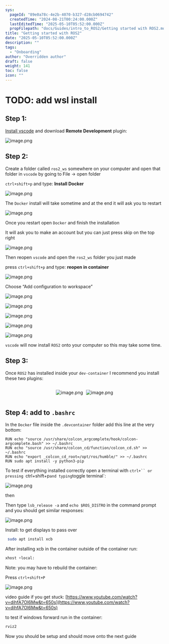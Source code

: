 ```yaml
---
sys:
  pageId: "89e0a78c-4e2b-4070-b327-d28cb0694742"
  createdTime: "2024-08-21T00:24:00.000Z"
  lastEditedTime: "2025-05-10T05:52:00.000Z"
  propFilepath: "docs/Guides/intro_to_ROS2/Getting started with ROS2.md"
title: "Getting started with ROS2"
date: "2025-05-10T05:52:00.000Z"
description: ""
tags:
  - "Onboarding"
author: "Overridden author"
draft: false
weight: 141
toc: false
icon: ""
---
```


# TODO: add wsl install

## Step 1:

[Install vscode](https://code.visualstudio.com/download) and download **Remote Development** plugin:

![image.png](https://prod-files-secure.s3.us-west-2.amazonaws.com/d518164a-d88e-44d1-a4ee-3adb3bd8bce0/efb52993-1881-4a40-b95e-6f020334f022/image.png?X-Amz-Algorithm=AWS4-HMAC-SHA256&X-Amz-Content-Sha256=UNSIGNED-PAYLOAD&X-Amz-Credential=ASIAZI2LB466YEVYKFOS%2F20250710%2Fus-west-2%2Fs3%2Faws4_request&X-Amz-Date=20250710T201017Z&X-Amz-Expires=3600&X-Amz-Security-Token=IQoJb3JpZ2luX2VjELv%2F%2F%2F%2F%2F%2F%2F%2F%2F%2FwEaCXVzLXdlc3QtMiJHMEUCIFzyiga7K6KGOyprqYWVjnpTcbJMC85QhiYTNZCX30NEAiEAt6%2F2AQLbAbwN9ENIX%2BxX0AuODxo3wiOvKQO5rBDAuHcqiAQIxP%2F%2F%2F%2F%2F%2F%2F%2F%2F%2FARAAGgw2Mzc0MjMxODM4MDUiDJ9I6ZhN8%2BqjqERmuircA38zsPMhJfQdCwoi8DBO%2FuuVupgZxjZeGtqY1uPjcJJFUnzeuhAfIfsB7WZRF9OlZDPOHHQI3tO6ghsVwDuywP6Lu4AZxpNaO7qAzxlSeKMLK6DnI%2FPDoh1wLgKXjsI12yrA2d9rvgQkhvNRccJ%2B3Z4qyDJGRIvKkJSB1yFdkRBIMYXgtp8yK5eUzeiL7Kq4JuEEsnVXL6G%2FpvWJcLhwEAd6EjA9S5jZ%2FGdqlK8LyoEZZSTO6gfAlOlILPl%2F7MAkw9u1%2Bj8ydtu6wVaYSOiVP91QIyQxizZki1y6edzxuHe5NVfX2oGaVwpazheE7YbxvRvZHK1V6emVuscJ1l0zNqUOd1G0u21Uxr0LHAkw8P8B87Ii51DRHs598PIzxy2QzqnOJ1kwi9nIWeQ6xX77L7P54ytJTKRyT5%2F9EEslpPrhtU2V5iUNAAME1Ue4i6ic%2BAti%2FfJWSX%2FfpBW8idUfCGoEAcdXCzdIpEjlDb9XMjFwU0%2FI0i19Pj%2BXd957K1j%2BMKoB84NKv%2B9v5kWAV9Tk7efSikgWrrpTqhvZCp3DVr0dkPefL8oqGdHCo5E0Gy5BNr4Bl3LYwjdCAj4JDqoALIk88DLc4KgfR1LWq%2FZZLlY3Le8i4BTfTt7jQGV0MJGjwMMGOqUBwIyyMlfJdzxO7BFl78ZnCckmNJE19prpXdkBoJyimQtnX3nqrFHrHNbiv7APloJiFZB8m9fhRXJMqcbwLT4bFtXwXpW0pBP1FSVz82LYawck6bn1fXAS6QTqsBnHsvN7PHk%2B9Vkby%2FymvhOkPH9OFkM7RDGvONza8Sk9JTpaJSGu9nCh1P%2FSm1Igga4e%2BxJHnRp3abWXMrwSQJWMCNYOfvqMbT3d&X-Amz-Signature=982a3011fd5cd0aeff069d4b67a84675f1406862bd38c94475cee6f06360e861&X-Amz-SignedHeaders=host&x-amz-checksum-mode=ENABLED&x-id=GetObject)

## Step 2:

Create a folder called `ros2_ws` somewhere on your computer and open that folder in `vscode` by going to File → open folder 

`ctrl+shift+p` and type: **Install Docker**

![image.png](https://prod-files-secure.s3.us-west-2.amazonaws.com/d518164a-d88e-44d1-a4ee-3adb3bd8bce0/2269dc0e-1cd5-47ff-bceb-c04ad9b2eab0/image.png?X-Amz-Algorithm=AWS4-HMAC-SHA256&X-Amz-Content-Sha256=UNSIGNED-PAYLOAD&X-Amz-Credential=ASIAZI2LB466YEVYKFOS%2F20250710%2Fus-west-2%2Fs3%2Faws4_request&X-Amz-Date=20250710T201017Z&X-Amz-Expires=3600&X-Amz-Security-Token=IQoJb3JpZ2luX2VjELv%2F%2F%2F%2F%2F%2F%2F%2F%2F%2FwEaCXVzLXdlc3QtMiJHMEUCIFzyiga7K6KGOyprqYWVjnpTcbJMC85QhiYTNZCX30NEAiEAt6%2F2AQLbAbwN9ENIX%2BxX0AuODxo3wiOvKQO5rBDAuHcqiAQIxP%2F%2F%2F%2F%2F%2F%2F%2F%2F%2FARAAGgw2Mzc0MjMxODM4MDUiDJ9I6ZhN8%2BqjqERmuircA38zsPMhJfQdCwoi8DBO%2FuuVupgZxjZeGtqY1uPjcJJFUnzeuhAfIfsB7WZRF9OlZDPOHHQI3tO6ghsVwDuywP6Lu4AZxpNaO7qAzxlSeKMLK6DnI%2FPDoh1wLgKXjsI12yrA2d9rvgQkhvNRccJ%2B3Z4qyDJGRIvKkJSB1yFdkRBIMYXgtp8yK5eUzeiL7Kq4JuEEsnVXL6G%2FpvWJcLhwEAd6EjA9S5jZ%2FGdqlK8LyoEZZSTO6gfAlOlILPl%2F7MAkw9u1%2Bj8ydtu6wVaYSOiVP91QIyQxizZki1y6edzxuHe5NVfX2oGaVwpazheE7YbxvRvZHK1V6emVuscJ1l0zNqUOd1G0u21Uxr0LHAkw8P8B87Ii51DRHs598PIzxy2QzqnOJ1kwi9nIWeQ6xX77L7P54ytJTKRyT5%2F9EEslpPrhtU2V5iUNAAME1Ue4i6ic%2BAti%2FfJWSX%2FfpBW8idUfCGoEAcdXCzdIpEjlDb9XMjFwU0%2FI0i19Pj%2BXd957K1j%2BMKoB84NKv%2B9v5kWAV9Tk7efSikgWrrpTqhvZCp3DVr0dkPefL8oqGdHCo5E0Gy5BNr4Bl3LYwjdCAj4JDqoALIk88DLc4KgfR1LWq%2FZZLlY3Le8i4BTfTt7jQGV0MJGjwMMGOqUBwIyyMlfJdzxO7BFl78ZnCckmNJE19prpXdkBoJyimQtnX3nqrFHrHNbiv7APloJiFZB8m9fhRXJMqcbwLT4bFtXwXpW0pBP1FSVz82LYawck6bn1fXAS6QTqsBnHsvN7PHk%2B9Vkby%2FymvhOkPH9OFkM7RDGvONza8Sk9JTpaJSGu9nCh1P%2FSm1Igga4e%2BxJHnRp3abWXMrwSQJWMCNYOfvqMbT3d&X-Amz-Signature=61841b8b246eb7fa2d45538690939992fc51cc3bdac1b4cda7ac41f6b067d8cc&X-Amz-SignedHeaders=host&x-amz-checksum-mode=ENABLED&x-id=GetObject)

The `Docker` install will take sometime and at the end it will ask you to restart

![image.png](https://prod-files-secure.s3.us-west-2.amazonaws.com/d518164a-d88e-44d1-a4ee-3adb3bd8bce0/ed233f78-be33-4b1f-b89c-9c346c0e961e/image.png?X-Amz-Algorithm=AWS4-HMAC-SHA256&X-Amz-Content-Sha256=UNSIGNED-PAYLOAD&X-Amz-Credential=ASIAZI2LB466YEVYKFOS%2F20250710%2Fus-west-2%2Fs3%2Faws4_request&X-Amz-Date=20250710T201017Z&X-Amz-Expires=3600&X-Amz-Security-Token=IQoJb3JpZ2luX2VjELv%2F%2F%2F%2F%2F%2F%2F%2F%2F%2FwEaCXVzLXdlc3QtMiJHMEUCIFzyiga7K6KGOyprqYWVjnpTcbJMC85QhiYTNZCX30NEAiEAt6%2F2AQLbAbwN9ENIX%2BxX0AuODxo3wiOvKQO5rBDAuHcqiAQIxP%2F%2F%2F%2F%2F%2F%2F%2F%2F%2FARAAGgw2Mzc0MjMxODM4MDUiDJ9I6ZhN8%2BqjqERmuircA38zsPMhJfQdCwoi8DBO%2FuuVupgZxjZeGtqY1uPjcJJFUnzeuhAfIfsB7WZRF9OlZDPOHHQI3tO6ghsVwDuywP6Lu4AZxpNaO7qAzxlSeKMLK6DnI%2FPDoh1wLgKXjsI12yrA2d9rvgQkhvNRccJ%2B3Z4qyDJGRIvKkJSB1yFdkRBIMYXgtp8yK5eUzeiL7Kq4JuEEsnVXL6G%2FpvWJcLhwEAd6EjA9S5jZ%2FGdqlK8LyoEZZSTO6gfAlOlILPl%2F7MAkw9u1%2Bj8ydtu6wVaYSOiVP91QIyQxizZki1y6edzxuHe5NVfX2oGaVwpazheE7YbxvRvZHK1V6emVuscJ1l0zNqUOd1G0u21Uxr0LHAkw8P8B87Ii51DRHs598PIzxy2QzqnOJ1kwi9nIWeQ6xX77L7P54ytJTKRyT5%2F9EEslpPrhtU2V5iUNAAME1Ue4i6ic%2BAti%2FfJWSX%2FfpBW8idUfCGoEAcdXCzdIpEjlDb9XMjFwU0%2FI0i19Pj%2BXd957K1j%2BMKoB84NKv%2B9v5kWAV9Tk7efSikgWrrpTqhvZCp3DVr0dkPefL8oqGdHCo5E0Gy5BNr4Bl3LYwjdCAj4JDqoALIk88DLc4KgfR1LWq%2FZZLlY3Le8i4BTfTt7jQGV0MJGjwMMGOqUBwIyyMlfJdzxO7BFl78ZnCckmNJE19prpXdkBoJyimQtnX3nqrFHrHNbiv7APloJiFZB8m9fhRXJMqcbwLT4bFtXwXpW0pBP1FSVz82LYawck6bn1fXAS6QTqsBnHsvN7PHk%2B9Vkby%2FymvhOkPH9OFkM7RDGvONza8Sk9JTpaJSGu9nCh1P%2FSm1Igga4e%2BxJHnRp3abWXMrwSQJWMCNYOfvqMbT3d&X-Amz-Signature=386674e3f4ad1bc0081eb2a9309308658d4541454848a65b433488b656afe1ef&X-Amz-SignedHeaders=host&x-amz-checksum-mode=ENABLED&x-id=GetObject)

Once you restart open `Docker` and finish the installation

It will ask you to make an account but you can just press skip on the top right

![image.png](https://prod-files-secure.s3.us-west-2.amazonaws.com/d518164a-d88e-44d1-a4ee-3adb3bd8bce0/21010ad9-1659-4fd9-9f59-9932a09b2a3d/image.png?X-Amz-Algorithm=AWS4-HMAC-SHA256&X-Amz-Content-Sha256=UNSIGNED-PAYLOAD&X-Amz-Credential=ASIAZI2LB466YEVYKFOS%2F20250710%2Fus-west-2%2Fs3%2Faws4_request&X-Amz-Date=20250710T201017Z&X-Amz-Expires=3600&X-Amz-Security-Token=IQoJb3JpZ2luX2VjELv%2F%2F%2F%2F%2F%2F%2F%2F%2F%2FwEaCXVzLXdlc3QtMiJHMEUCIFzyiga7K6KGOyprqYWVjnpTcbJMC85QhiYTNZCX30NEAiEAt6%2F2AQLbAbwN9ENIX%2BxX0AuODxo3wiOvKQO5rBDAuHcqiAQIxP%2F%2F%2F%2F%2F%2F%2F%2F%2F%2FARAAGgw2Mzc0MjMxODM4MDUiDJ9I6ZhN8%2BqjqERmuircA38zsPMhJfQdCwoi8DBO%2FuuVupgZxjZeGtqY1uPjcJJFUnzeuhAfIfsB7WZRF9OlZDPOHHQI3tO6ghsVwDuywP6Lu4AZxpNaO7qAzxlSeKMLK6DnI%2FPDoh1wLgKXjsI12yrA2d9rvgQkhvNRccJ%2B3Z4qyDJGRIvKkJSB1yFdkRBIMYXgtp8yK5eUzeiL7Kq4JuEEsnVXL6G%2FpvWJcLhwEAd6EjA9S5jZ%2FGdqlK8LyoEZZSTO6gfAlOlILPl%2F7MAkw9u1%2Bj8ydtu6wVaYSOiVP91QIyQxizZki1y6edzxuHe5NVfX2oGaVwpazheE7YbxvRvZHK1V6emVuscJ1l0zNqUOd1G0u21Uxr0LHAkw8P8B87Ii51DRHs598PIzxy2QzqnOJ1kwi9nIWeQ6xX77L7P54ytJTKRyT5%2F9EEslpPrhtU2V5iUNAAME1Ue4i6ic%2BAti%2FfJWSX%2FfpBW8idUfCGoEAcdXCzdIpEjlDb9XMjFwU0%2FI0i19Pj%2BXd957K1j%2BMKoB84NKv%2B9v5kWAV9Tk7efSikgWrrpTqhvZCp3DVr0dkPefL8oqGdHCo5E0Gy5BNr4Bl3LYwjdCAj4JDqoALIk88DLc4KgfR1LWq%2FZZLlY3Le8i4BTfTt7jQGV0MJGjwMMGOqUBwIyyMlfJdzxO7BFl78ZnCckmNJE19prpXdkBoJyimQtnX3nqrFHrHNbiv7APloJiFZB8m9fhRXJMqcbwLT4bFtXwXpW0pBP1FSVz82LYawck6bn1fXAS6QTqsBnHsvN7PHk%2B9Vkby%2FymvhOkPH9OFkM7RDGvONza8Sk9JTpaJSGu9nCh1P%2FSm1Igga4e%2BxJHnRp3abWXMrwSQJWMCNYOfvqMbT3d&X-Amz-Signature=1c77eedeb88cd14d04185ce1003aa4b972c65e36e66dd3658a7eef90b7ede6a0&X-Amz-SignedHeaders=host&x-amz-checksum-mode=ENABLED&x-id=GetObject)

Then reopen `vscode` and open the `ros2_ws` folder you just made

press `ctrl+shift+p` and type: **reopen in container**

![image.png](https://prod-files-secure.s3.us-west-2.amazonaws.com/d518164a-d88e-44d1-a4ee-3adb3bd8bce0/4e93b8c2-41ad-488c-8095-c74205196118/image.png?X-Amz-Algorithm=AWS4-HMAC-SHA256&X-Amz-Content-Sha256=UNSIGNED-PAYLOAD&X-Amz-Credential=ASIAZI2LB466YEVYKFOS%2F20250710%2Fus-west-2%2Fs3%2Faws4_request&X-Amz-Date=20250710T201017Z&X-Amz-Expires=3600&X-Amz-Security-Token=IQoJb3JpZ2luX2VjELv%2F%2F%2F%2F%2F%2F%2F%2F%2F%2FwEaCXVzLXdlc3QtMiJHMEUCIFzyiga7K6KGOyprqYWVjnpTcbJMC85QhiYTNZCX30NEAiEAt6%2F2AQLbAbwN9ENIX%2BxX0AuODxo3wiOvKQO5rBDAuHcqiAQIxP%2F%2F%2F%2F%2F%2F%2F%2F%2F%2FARAAGgw2Mzc0MjMxODM4MDUiDJ9I6ZhN8%2BqjqERmuircA38zsPMhJfQdCwoi8DBO%2FuuVupgZxjZeGtqY1uPjcJJFUnzeuhAfIfsB7WZRF9OlZDPOHHQI3tO6ghsVwDuywP6Lu4AZxpNaO7qAzxlSeKMLK6DnI%2FPDoh1wLgKXjsI12yrA2d9rvgQkhvNRccJ%2B3Z4qyDJGRIvKkJSB1yFdkRBIMYXgtp8yK5eUzeiL7Kq4JuEEsnVXL6G%2FpvWJcLhwEAd6EjA9S5jZ%2FGdqlK8LyoEZZSTO6gfAlOlILPl%2F7MAkw9u1%2Bj8ydtu6wVaYSOiVP91QIyQxizZki1y6edzxuHe5NVfX2oGaVwpazheE7YbxvRvZHK1V6emVuscJ1l0zNqUOd1G0u21Uxr0LHAkw8P8B87Ii51DRHs598PIzxy2QzqnOJ1kwi9nIWeQ6xX77L7P54ytJTKRyT5%2F9EEslpPrhtU2V5iUNAAME1Ue4i6ic%2BAti%2FfJWSX%2FfpBW8idUfCGoEAcdXCzdIpEjlDb9XMjFwU0%2FI0i19Pj%2BXd957K1j%2BMKoB84NKv%2B9v5kWAV9Tk7efSikgWrrpTqhvZCp3DVr0dkPefL8oqGdHCo5E0Gy5BNr4Bl3LYwjdCAj4JDqoALIk88DLc4KgfR1LWq%2FZZLlY3Le8i4BTfTt7jQGV0MJGjwMMGOqUBwIyyMlfJdzxO7BFl78ZnCckmNJE19prpXdkBoJyimQtnX3nqrFHrHNbiv7APloJiFZB8m9fhRXJMqcbwLT4bFtXwXpW0pBP1FSVz82LYawck6bn1fXAS6QTqsBnHsvN7PHk%2B9Vkby%2FymvhOkPH9OFkM7RDGvONza8Sk9JTpaJSGu9nCh1P%2FSm1Igga4e%2BxJHnRp3abWXMrwSQJWMCNYOfvqMbT3d&X-Amz-Signature=d1817ba1ff0e076fd78f4030a914e5b83662580fc2de224fc2fb3b48606e2a42&X-Amz-SignedHeaders=host&x-amz-checksum-mode=ENABLED&x-id=GetObject)

Choose “Add configuration to workspace”

![image.png](https://prod-files-secure.s3.us-west-2.amazonaws.com/d518164a-d88e-44d1-a4ee-3adb3bd8bce0/9560b282-5060-4989-ba37-97e7b2c22476/image.png?X-Amz-Algorithm=AWS4-HMAC-SHA256&X-Amz-Content-Sha256=UNSIGNED-PAYLOAD&X-Amz-Credential=ASIAZI2LB466YEVYKFOS%2F20250710%2Fus-west-2%2Fs3%2Faws4_request&X-Amz-Date=20250710T201017Z&X-Amz-Expires=3600&X-Amz-Security-Token=IQoJb3JpZ2luX2VjELv%2F%2F%2F%2F%2F%2F%2F%2F%2F%2FwEaCXVzLXdlc3QtMiJHMEUCIFzyiga7K6KGOyprqYWVjnpTcbJMC85QhiYTNZCX30NEAiEAt6%2F2AQLbAbwN9ENIX%2BxX0AuODxo3wiOvKQO5rBDAuHcqiAQIxP%2F%2F%2F%2F%2F%2F%2F%2F%2F%2FARAAGgw2Mzc0MjMxODM4MDUiDJ9I6ZhN8%2BqjqERmuircA38zsPMhJfQdCwoi8DBO%2FuuVupgZxjZeGtqY1uPjcJJFUnzeuhAfIfsB7WZRF9OlZDPOHHQI3tO6ghsVwDuywP6Lu4AZxpNaO7qAzxlSeKMLK6DnI%2FPDoh1wLgKXjsI12yrA2d9rvgQkhvNRccJ%2B3Z4qyDJGRIvKkJSB1yFdkRBIMYXgtp8yK5eUzeiL7Kq4JuEEsnVXL6G%2FpvWJcLhwEAd6EjA9S5jZ%2FGdqlK8LyoEZZSTO6gfAlOlILPl%2F7MAkw9u1%2Bj8ydtu6wVaYSOiVP91QIyQxizZki1y6edzxuHe5NVfX2oGaVwpazheE7YbxvRvZHK1V6emVuscJ1l0zNqUOd1G0u21Uxr0LHAkw8P8B87Ii51DRHs598PIzxy2QzqnOJ1kwi9nIWeQ6xX77L7P54ytJTKRyT5%2F9EEslpPrhtU2V5iUNAAME1Ue4i6ic%2BAti%2FfJWSX%2FfpBW8idUfCGoEAcdXCzdIpEjlDb9XMjFwU0%2FI0i19Pj%2BXd957K1j%2BMKoB84NKv%2B9v5kWAV9Tk7efSikgWrrpTqhvZCp3DVr0dkPefL8oqGdHCo5E0Gy5BNr4Bl3LYwjdCAj4JDqoALIk88DLc4KgfR1LWq%2FZZLlY3Le8i4BTfTt7jQGV0MJGjwMMGOqUBwIyyMlfJdzxO7BFl78ZnCckmNJE19prpXdkBoJyimQtnX3nqrFHrHNbiv7APloJiFZB8m9fhRXJMqcbwLT4bFtXwXpW0pBP1FSVz82LYawck6bn1fXAS6QTqsBnHsvN7PHk%2B9Vkby%2FymvhOkPH9OFkM7RDGvONza8Sk9JTpaJSGu9nCh1P%2FSm1Igga4e%2BxJHnRp3abWXMrwSQJWMCNYOfvqMbT3d&X-Amz-Signature=bab41eb6a7dd24a489ae33fc48beb1d3782dbb31957d0d03d6546b06ba39197a&X-Amz-SignedHeaders=host&x-amz-checksum-mode=ENABLED&x-id=GetObject)

![image.png](https://prod-files-secure.s3.us-west-2.amazonaws.com/d518164a-d88e-44d1-a4ee-3adb3bd8bce0/2ee63f81-886b-48e8-a553-dc6e5eac99e4/image.png?X-Amz-Algorithm=AWS4-HMAC-SHA256&X-Amz-Content-Sha256=UNSIGNED-PAYLOAD&X-Amz-Credential=ASIAZI2LB466YEVYKFOS%2F20250710%2Fus-west-2%2Fs3%2Faws4_request&X-Amz-Date=20250710T201017Z&X-Amz-Expires=3600&X-Amz-Security-Token=IQoJb3JpZ2luX2VjELv%2F%2F%2F%2F%2F%2F%2F%2F%2F%2FwEaCXVzLXdlc3QtMiJHMEUCIFzyiga7K6KGOyprqYWVjnpTcbJMC85QhiYTNZCX30NEAiEAt6%2F2AQLbAbwN9ENIX%2BxX0AuODxo3wiOvKQO5rBDAuHcqiAQIxP%2F%2F%2F%2F%2F%2F%2F%2F%2F%2FARAAGgw2Mzc0MjMxODM4MDUiDJ9I6ZhN8%2BqjqERmuircA38zsPMhJfQdCwoi8DBO%2FuuVupgZxjZeGtqY1uPjcJJFUnzeuhAfIfsB7WZRF9OlZDPOHHQI3tO6ghsVwDuywP6Lu4AZxpNaO7qAzxlSeKMLK6DnI%2FPDoh1wLgKXjsI12yrA2d9rvgQkhvNRccJ%2B3Z4qyDJGRIvKkJSB1yFdkRBIMYXgtp8yK5eUzeiL7Kq4JuEEsnVXL6G%2FpvWJcLhwEAd6EjA9S5jZ%2FGdqlK8LyoEZZSTO6gfAlOlILPl%2F7MAkw9u1%2Bj8ydtu6wVaYSOiVP91QIyQxizZki1y6edzxuHe5NVfX2oGaVwpazheE7YbxvRvZHK1V6emVuscJ1l0zNqUOd1G0u21Uxr0LHAkw8P8B87Ii51DRHs598PIzxy2QzqnOJ1kwi9nIWeQ6xX77L7P54ytJTKRyT5%2F9EEslpPrhtU2V5iUNAAME1Ue4i6ic%2BAti%2FfJWSX%2FfpBW8idUfCGoEAcdXCzdIpEjlDb9XMjFwU0%2FI0i19Pj%2BXd957K1j%2BMKoB84NKv%2B9v5kWAV9Tk7efSikgWrrpTqhvZCp3DVr0dkPefL8oqGdHCo5E0Gy5BNr4Bl3LYwjdCAj4JDqoALIk88DLc4KgfR1LWq%2FZZLlY3Le8i4BTfTt7jQGV0MJGjwMMGOqUBwIyyMlfJdzxO7BFl78ZnCckmNJE19prpXdkBoJyimQtnX3nqrFHrHNbiv7APloJiFZB8m9fhRXJMqcbwLT4bFtXwXpW0pBP1FSVz82LYawck6bn1fXAS6QTqsBnHsvN7PHk%2B9Vkby%2FymvhOkPH9OFkM7RDGvONza8Sk9JTpaJSGu9nCh1P%2FSm1Igga4e%2BxJHnRp3abWXMrwSQJWMCNYOfvqMbT3d&X-Amz-Signature=932d1c2ca76896e4a815bd63d14931757a1cc77edf04184c10dc1be627498812&X-Amz-SignedHeaders=host&x-amz-checksum-mode=ENABLED&x-id=GetObject)

![image.png](https://prod-files-secure.s3.us-west-2.amazonaws.com/d518164a-d88e-44d1-a4ee-3adb3bd8bce0/ae1580b2-b048-407e-aed9-b584224a7a04/image.png?X-Amz-Algorithm=AWS4-HMAC-SHA256&X-Amz-Content-Sha256=UNSIGNED-PAYLOAD&X-Amz-Credential=ASIAZI2LB466YEVYKFOS%2F20250710%2Fus-west-2%2Fs3%2Faws4_request&X-Amz-Date=20250710T201017Z&X-Amz-Expires=3600&X-Amz-Security-Token=IQoJb3JpZ2luX2VjELv%2F%2F%2F%2F%2F%2F%2F%2F%2F%2FwEaCXVzLXdlc3QtMiJHMEUCIFzyiga7K6KGOyprqYWVjnpTcbJMC85QhiYTNZCX30NEAiEAt6%2F2AQLbAbwN9ENIX%2BxX0AuODxo3wiOvKQO5rBDAuHcqiAQIxP%2F%2F%2F%2F%2F%2F%2F%2F%2F%2FARAAGgw2Mzc0MjMxODM4MDUiDJ9I6ZhN8%2BqjqERmuircA38zsPMhJfQdCwoi8DBO%2FuuVupgZxjZeGtqY1uPjcJJFUnzeuhAfIfsB7WZRF9OlZDPOHHQI3tO6ghsVwDuywP6Lu4AZxpNaO7qAzxlSeKMLK6DnI%2FPDoh1wLgKXjsI12yrA2d9rvgQkhvNRccJ%2B3Z4qyDJGRIvKkJSB1yFdkRBIMYXgtp8yK5eUzeiL7Kq4JuEEsnVXL6G%2FpvWJcLhwEAd6EjA9S5jZ%2FGdqlK8LyoEZZSTO6gfAlOlILPl%2F7MAkw9u1%2Bj8ydtu6wVaYSOiVP91QIyQxizZki1y6edzxuHe5NVfX2oGaVwpazheE7YbxvRvZHK1V6emVuscJ1l0zNqUOd1G0u21Uxr0LHAkw8P8B87Ii51DRHs598PIzxy2QzqnOJ1kwi9nIWeQ6xX77L7P54ytJTKRyT5%2F9EEslpPrhtU2V5iUNAAME1Ue4i6ic%2BAti%2FfJWSX%2FfpBW8idUfCGoEAcdXCzdIpEjlDb9XMjFwU0%2FI0i19Pj%2BXd957K1j%2BMKoB84NKv%2B9v5kWAV9Tk7efSikgWrrpTqhvZCp3DVr0dkPefL8oqGdHCo5E0Gy5BNr4Bl3LYwjdCAj4JDqoALIk88DLc4KgfR1LWq%2FZZLlY3Le8i4BTfTt7jQGV0MJGjwMMGOqUBwIyyMlfJdzxO7BFl78ZnCckmNJE19prpXdkBoJyimQtnX3nqrFHrHNbiv7APloJiFZB8m9fhRXJMqcbwLT4bFtXwXpW0pBP1FSVz82LYawck6bn1fXAS6QTqsBnHsvN7PHk%2B9Vkby%2FymvhOkPH9OFkM7RDGvONza8Sk9JTpaJSGu9nCh1P%2FSm1Igga4e%2BxJHnRp3abWXMrwSQJWMCNYOfvqMbT3d&X-Amz-Signature=c36ac7e11d7a984217b21a5a4e04e9a0c1c5ac08a25f2e8f0b0caefc0b37dc49&X-Amz-SignedHeaders=host&x-amz-checksum-mode=ENABLED&x-id=GetObject)

![image.png](https://prod-files-secure.s3.us-west-2.amazonaws.com/d518164a-d88e-44d1-a4ee-3adb3bd8bce0/53255b28-f75e-430f-b9e3-c0ac8577e42b/image.png?X-Amz-Algorithm=AWS4-HMAC-SHA256&X-Amz-Content-Sha256=UNSIGNED-PAYLOAD&X-Amz-Credential=ASIAZI2LB466YEVYKFOS%2F20250710%2Fus-west-2%2Fs3%2Faws4_request&X-Amz-Date=20250710T201017Z&X-Amz-Expires=3600&X-Amz-Security-Token=IQoJb3JpZ2luX2VjELv%2F%2F%2F%2F%2F%2F%2F%2F%2F%2FwEaCXVzLXdlc3QtMiJHMEUCIFzyiga7K6KGOyprqYWVjnpTcbJMC85QhiYTNZCX30NEAiEAt6%2F2AQLbAbwN9ENIX%2BxX0AuODxo3wiOvKQO5rBDAuHcqiAQIxP%2F%2F%2F%2F%2F%2F%2F%2F%2F%2FARAAGgw2Mzc0MjMxODM4MDUiDJ9I6ZhN8%2BqjqERmuircA38zsPMhJfQdCwoi8DBO%2FuuVupgZxjZeGtqY1uPjcJJFUnzeuhAfIfsB7WZRF9OlZDPOHHQI3tO6ghsVwDuywP6Lu4AZxpNaO7qAzxlSeKMLK6DnI%2FPDoh1wLgKXjsI12yrA2d9rvgQkhvNRccJ%2B3Z4qyDJGRIvKkJSB1yFdkRBIMYXgtp8yK5eUzeiL7Kq4JuEEsnVXL6G%2FpvWJcLhwEAd6EjA9S5jZ%2FGdqlK8LyoEZZSTO6gfAlOlILPl%2F7MAkw9u1%2Bj8ydtu6wVaYSOiVP91QIyQxizZki1y6edzxuHe5NVfX2oGaVwpazheE7YbxvRvZHK1V6emVuscJ1l0zNqUOd1G0u21Uxr0LHAkw8P8B87Ii51DRHs598PIzxy2QzqnOJ1kwi9nIWeQ6xX77L7P54ytJTKRyT5%2F9EEslpPrhtU2V5iUNAAME1Ue4i6ic%2BAti%2FfJWSX%2FfpBW8idUfCGoEAcdXCzdIpEjlDb9XMjFwU0%2FI0i19Pj%2BXd957K1j%2BMKoB84NKv%2B9v5kWAV9Tk7efSikgWrrpTqhvZCp3DVr0dkPefL8oqGdHCo5E0Gy5BNr4Bl3LYwjdCAj4JDqoALIk88DLc4KgfR1LWq%2FZZLlY3Le8i4BTfTt7jQGV0MJGjwMMGOqUBwIyyMlfJdzxO7BFl78ZnCckmNJE19prpXdkBoJyimQtnX3nqrFHrHNbiv7APloJiFZB8m9fhRXJMqcbwLT4bFtXwXpW0pBP1FSVz82LYawck6bn1fXAS6QTqsBnHsvN7PHk%2B9Vkby%2FymvhOkPH9OFkM7RDGvONza8Sk9JTpaJSGu9nCh1P%2FSm1Igga4e%2BxJHnRp3abWXMrwSQJWMCNYOfvqMbT3d&X-Amz-Signature=4ea0b0bbb8dded71a995dc76b44d4a0f1f6e607625a22a10afb13da09d077ffd&X-Amz-SignedHeaders=host&x-amz-checksum-mode=ENABLED&x-id=GetObject)

![image.png](https://prod-files-secure.s3.us-west-2.amazonaws.com/d518164a-d88e-44d1-a4ee-3adb3bd8bce0/7c562767-5af9-4ffb-97d1-327bcdf4ee00/image.png?X-Amz-Algorithm=AWS4-HMAC-SHA256&X-Amz-Content-Sha256=UNSIGNED-PAYLOAD&X-Amz-Credential=ASIAZI2LB466YEVYKFOS%2F20250710%2Fus-west-2%2Fs3%2Faws4_request&X-Amz-Date=20250710T201017Z&X-Amz-Expires=3600&X-Amz-Security-Token=IQoJb3JpZ2luX2VjELv%2F%2F%2F%2F%2F%2F%2F%2F%2F%2FwEaCXVzLXdlc3QtMiJHMEUCIFzyiga7K6KGOyprqYWVjnpTcbJMC85QhiYTNZCX30NEAiEAt6%2F2AQLbAbwN9ENIX%2BxX0AuODxo3wiOvKQO5rBDAuHcqiAQIxP%2F%2F%2F%2F%2F%2F%2F%2F%2F%2FARAAGgw2Mzc0MjMxODM4MDUiDJ9I6ZhN8%2BqjqERmuircA38zsPMhJfQdCwoi8DBO%2FuuVupgZxjZeGtqY1uPjcJJFUnzeuhAfIfsB7WZRF9OlZDPOHHQI3tO6ghsVwDuywP6Lu4AZxpNaO7qAzxlSeKMLK6DnI%2FPDoh1wLgKXjsI12yrA2d9rvgQkhvNRccJ%2B3Z4qyDJGRIvKkJSB1yFdkRBIMYXgtp8yK5eUzeiL7Kq4JuEEsnVXL6G%2FpvWJcLhwEAd6EjA9S5jZ%2FGdqlK8LyoEZZSTO6gfAlOlILPl%2F7MAkw9u1%2Bj8ydtu6wVaYSOiVP91QIyQxizZki1y6edzxuHe5NVfX2oGaVwpazheE7YbxvRvZHK1V6emVuscJ1l0zNqUOd1G0u21Uxr0LHAkw8P8B87Ii51DRHs598PIzxy2QzqnOJ1kwi9nIWeQ6xX77L7P54ytJTKRyT5%2F9EEslpPrhtU2V5iUNAAME1Ue4i6ic%2BAti%2FfJWSX%2FfpBW8idUfCGoEAcdXCzdIpEjlDb9XMjFwU0%2FI0i19Pj%2BXd957K1j%2BMKoB84NKv%2B9v5kWAV9Tk7efSikgWrrpTqhvZCp3DVr0dkPefL8oqGdHCo5E0Gy5BNr4Bl3LYwjdCAj4JDqoALIk88DLc4KgfR1LWq%2FZZLlY3Le8i4BTfTt7jQGV0MJGjwMMGOqUBwIyyMlfJdzxO7BFl78ZnCckmNJE19prpXdkBoJyimQtnX3nqrFHrHNbiv7APloJiFZB8m9fhRXJMqcbwLT4bFtXwXpW0pBP1FSVz82LYawck6bn1fXAS6QTqsBnHsvN7PHk%2B9Vkby%2FymvhOkPH9OFkM7RDGvONza8Sk9JTpaJSGu9nCh1P%2FSm1Igga4e%2BxJHnRp3abWXMrwSQJWMCNYOfvqMbT3d&X-Amz-Signature=753823a4281d999457e3f551d14df9202eaf21f8c0567389a46e2e72d0a35aeb&X-Amz-SignedHeaders=host&x-amz-checksum-mode=ENABLED&x-id=GetObject)

`vscode` will now install `ROS2` onto your computer so this may take some time.

## Step 3:

Once `ROS2` has installed inside your `dev-container` I recommend you install these two plugins:

<div style="display: flex;flex-direction: row; column-gap:10px; max-width: 630px;justify-content: center;">
<div>

![image.png](https://prod-files-secure.s3.us-west-2.amazonaws.com/d518164a-d88e-44d1-a4ee-3adb3bd8bce0/3fc3d550-5a54-4ba1-ba6b-faa01cdb7369/image.png?X-Amz-Algorithm=AWS4-HMAC-SHA256&X-Amz-Content-Sha256=UNSIGNED-PAYLOAD&X-Amz-Credential=ASIAZI2LB466VYZRZQ72%2F20250710%2Fus-west-2%2Fs3%2Faws4_request&X-Amz-Date=20250710T201020Z&X-Amz-Expires=3600&X-Amz-Security-Token=IQoJb3JpZ2luX2VjELv%2F%2F%2F%2F%2F%2F%2F%2F%2F%2FwEaCXVzLXdlc3QtMiJHMEUCIQDodsB1PFepGyNcdse0doQu5NRoztCNDXr%2B5K0%2F5QVE3gIgVusXrlzpxhGKXovfKfOc8AtMCda6MXVZtTUFRe4lLVAqiAQIxP%2F%2F%2F%2F%2F%2F%2F%2F%2F%2FARAAGgw2Mzc0MjMxODM4MDUiDHKcf7MQYpNYOh0nqyrcAzrhRtncEZIhk8SQ8iu0%2Bf8f6ojOu6c%2BacVbxSTETieIWLl%2FnyMJRZeBNKFjBDieQNW6t9cuAwUuLwPS%2Fwldjb3R7qzLDxlIa6s0ngx7VVs6LUoOE0DCQYAKbZZxMPNS5SU0cULOKcKlkcsvCQGvPQuXIorSQGETIMnnNvV1fro%2BLyhSXXBvEPpWq3FyuDI5OLViz9N%2BEcoFzz4PKVN2Ifh1Qpr4rxquo1mqWlpBsORBERNXppCCP0LI86R72N5v%2BUyeOEZ2FmXXToeTW5W1qHF95JnZabghS9I3hb1rRtbesjHFgQGG5U2pmoy4I496XKnV862RtHkwiwoZHLwVLwnEjizy3yPCtteJ4DLmmPsRB9OKfI77%2FuINxO0kL18Y1V9pkKsH6a0iFlhu2iDNkfW6K010X%2F4Y8xewj%2F9RlkMW8wjMbAh2MWZb3iRIoxmD%2F72upxEPloQ7skAGKjFqze6DDwHUxhycRaMH2fGTsuw54S9nmuKjhjDlGuQHujfHsxyNF1fqgGsinMXAieB7Mhhu%2BnJ4QidDfAGvvB8JSCsFXON8wPxvH8c%2FXuVAIl%2B1PBnafQr%2FZNXL6y%2FatscCzXBe66bwhpPNIsrLiMZLnbekPDwEcGmt3FMajcshMLiiwMMGOqUBl3wZJdU%2BlgENqK2efO50Q8Q5juUhGpdcel3NidZM7bu7iZCHLUCVqapdIf2VPVl596uabdSXFbbIZUuXUXdT5BQ4L9mukJCbQuCDfCjrtzE7gSa4XsjLtSTaoOpBjEAfIIqnOoxhHoMu7IXF3WYP9RIf6FQb30%2FXG8ScTtZSNksvOdSIF2s80%2FseZnrL%2BJpDwMnMLD%2Fs7GsnCtmSCiC0h%2F0yRJ4l&X-Amz-Signature=12e8411c2dd7af461ade5a8a1a7bd2f2beb3dc49917d020bed3c96aa53cbf3f6&X-Amz-SignedHeaders=host&x-amz-checksum-mode=ENABLED&x-id=GetObject)

</div>
<div>

![image.png](https://prod-files-secure.s3.us-west-2.amazonaws.com/d518164a-d88e-44d1-a4ee-3adb3bd8bce0/d994cc66-13c2-4093-a5a3-f84cf4601a82/image.png?X-Amz-Algorithm=AWS4-HMAC-SHA256&X-Amz-Content-Sha256=UNSIGNED-PAYLOAD&X-Amz-Credential=ASIAZI2LB466WYPBSQOY%2F20250710%2Fus-west-2%2Fs3%2Faws4_request&X-Amz-Date=20250710T201021Z&X-Amz-Expires=3600&X-Amz-Security-Token=IQoJb3JpZ2luX2VjELv%2F%2F%2F%2F%2F%2F%2F%2F%2F%2FwEaCXVzLXdlc3QtMiJGMEQCIHo1JFyHrVgujYSAU%2Fz%2B7llkK7JWhKQUhXksTFY2C1PCAiAQbdb3JoW8%2FXky0hjH%2FsepWZKFpT%2FQVNF52a3xhnQtgyqIBAjE%2F%2F%2F%2F%2F%2F%2F%2F%2F%2F8BEAAaDDYzNzQyMzE4MzgwNSIMRfWExAzEVFoBxuXgKtwDd7v7t54RB64gaxOk0Jos4KDtaYKlorVfFW%2BI5To7pOjePRFQvFbw2XwV8F57YRRoyTd8SWYl5S2yTaBfdxXFeU3RDjIYtSF7kHaHdBOT0Ls4JBsBfdDaWqk3MAV8ldwrWMF%2F8E9F42JCdt1pFHPQGIkOCRy1jeD0jiFeGOPoij64ACiZJbq4jR78T5mCbFrHDrJHOd%2Fpcys4btbwUE2Zq0CfS7lXOXmULmD5dBtE229asoJQKap7Fo%2Fesu6qy5hbR8H%2FHfV%2Fq%2BzLt119lacFaCUHj7FsDSY1UmSB%2BCVSQJ9WssntHm8IQmACiChdtH6zeBz4znmxsN1ejVLQD7TnUNY5alm4%2FCvaL4q2iKr%2FjwIOQD4LKmjHD6jW0lQc%2BuU0X6fHe8PZHnXFzTOrxISIH6Q7Infl8B5pqq1yVJujchEsU2nWl4mOG%2BCkTvqoyAUzHs3ZcY9ZNm8cfbrY96OcVDhT0%2FKMJu%2BFLhu2Ubl1uH5H3CuZFuwWQ7pabwLj3h77EmlUX8dxk%2BCEbsxVwyYdrV2bxKTCe%2B9ANn8no4aY3qK1wB0rpPEHIayKLCDJNzItIXqGHYc8IusraIwfsxruRAbghIhtGio8YFDBSUYW4unig1FF46nolsTSJP0wpqPAwwY6pgHlmmAMt0sVpFwxbNfMgHWdQN%2BZKZZREyERGg%2BA79ofvMXFdqXuaaItOg9IVPe7DXXVgl6uL03iX%2Bf9yAqfVKe04mNaP5KvvAVQrp83KlIKc8iMXDxkglp15%2Fo3EWAP6mvM0cO7Rb3qT3D3kiVXVYd54FBzFhATj%2Fcvx7IkUqeZh82JqQCpd012SC9L%2FUeS2z%2FEljxw6xQs6%2BWLJ91pOwU3PVQVL9bL&X-Amz-Signature=7c60c55607c8b78d783b6d0d444ca1bbe1bc2dadffacf78c9f2a0680547a625e&X-Amz-SignedHeaders=host&x-amz-checksum-mode=ENABLED&x-id=GetObject)

</div>
</div>

## Step 4: add to `.bashrc`

In the `Docker` file inside the `.devcontainer` folder add this line at the very bottom: 

```docker
RUN echo "source /usr/share/colcon_argcomplete/hook/colcon-argcomplete.bash" >> ~/.bashrc
RUN echo "source /usr/share/colcon_cd/function/colcon_cd.sh" >> ~/.bashrc
RUN echo "export _colcon_cd_root=/opt/ros/humble/" >> ~/.bashrc
RUN sudo apt install -y python3-pip 
```

To test if everything installed correctly open a terminal with `ctrl+`` or pressing `ctrl+shift+p` and typing `toggle terminal`:

![image.png](https://prod-files-secure.s3.us-west-2.amazonaws.com/d518164a-d88e-44d1-a4ee-3adb3bd8bce0/6a4943d8-b04e-4c02-9a58-775f3384d1a5/image.png?X-Amz-Algorithm=AWS4-HMAC-SHA256&X-Amz-Content-Sha256=UNSIGNED-PAYLOAD&X-Amz-Credential=ASIAZI2LB466YEVYKFOS%2F20250710%2Fus-west-2%2Fs3%2Faws4_request&X-Amz-Date=20250710T201017Z&X-Amz-Expires=3600&X-Amz-Security-Token=IQoJb3JpZ2luX2VjELv%2F%2F%2F%2F%2F%2F%2F%2F%2F%2FwEaCXVzLXdlc3QtMiJHMEUCIFzyiga7K6KGOyprqYWVjnpTcbJMC85QhiYTNZCX30NEAiEAt6%2F2AQLbAbwN9ENIX%2BxX0AuODxo3wiOvKQO5rBDAuHcqiAQIxP%2F%2F%2F%2F%2F%2F%2F%2F%2F%2FARAAGgw2Mzc0MjMxODM4MDUiDJ9I6ZhN8%2BqjqERmuircA38zsPMhJfQdCwoi8DBO%2FuuVupgZxjZeGtqY1uPjcJJFUnzeuhAfIfsB7WZRF9OlZDPOHHQI3tO6ghsVwDuywP6Lu4AZxpNaO7qAzxlSeKMLK6DnI%2FPDoh1wLgKXjsI12yrA2d9rvgQkhvNRccJ%2B3Z4qyDJGRIvKkJSB1yFdkRBIMYXgtp8yK5eUzeiL7Kq4JuEEsnVXL6G%2FpvWJcLhwEAd6EjA9S5jZ%2FGdqlK8LyoEZZSTO6gfAlOlILPl%2F7MAkw9u1%2Bj8ydtu6wVaYSOiVP91QIyQxizZki1y6edzxuHe5NVfX2oGaVwpazheE7YbxvRvZHK1V6emVuscJ1l0zNqUOd1G0u21Uxr0LHAkw8P8B87Ii51DRHs598PIzxy2QzqnOJ1kwi9nIWeQ6xX77L7P54ytJTKRyT5%2F9EEslpPrhtU2V5iUNAAME1Ue4i6ic%2BAti%2FfJWSX%2FfpBW8idUfCGoEAcdXCzdIpEjlDb9XMjFwU0%2FI0i19Pj%2BXd957K1j%2BMKoB84NKv%2B9v5kWAV9Tk7efSikgWrrpTqhvZCp3DVr0dkPefL8oqGdHCo5E0Gy5BNr4Bl3LYwjdCAj4JDqoALIk88DLc4KgfR1LWq%2FZZLlY3Le8i4BTfTt7jQGV0MJGjwMMGOqUBwIyyMlfJdzxO7BFl78ZnCckmNJE19prpXdkBoJyimQtnX3nqrFHrHNbiv7APloJiFZB8m9fhRXJMqcbwLT4bFtXwXpW0pBP1FSVz82LYawck6bn1fXAS6QTqsBnHsvN7PHk%2B9Vkby%2FymvhOkPH9OFkM7RDGvONza8Sk9JTpaJSGu9nCh1P%2FSm1Igga4e%2BxJHnRp3abWXMrwSQJWMCNYOfvqMbT3d&X-Amz-Signature=b876b2ec7653e14af35595883ea3b1a95fb46c4653a7a66fe6726b4683b2b6ec&X-Amz-SignedHeaders=host&x-amz-checksum-mode=ENABLED&x-id=GetObject)

then 

Then type `lsb_release -a` and `echo $ROS_DISTRO` in the command prompt and you should get similar responses:

![image.png](https://prod-files-secure.s3.us-west-2.amazonaws.com/d518164a-d88e-44d1-a4ee-3adb3bd8bce0/3e635dec-a805-4e85-8b9e-d000e5b71a4e/image.png?X-Amz-Algorithm=AWS4-HMAC-SHA256&X-Amz-Content-Sha256=UNSIGNED-PAYLOAD&X-Amz-Credential=ASIAZI2LB466YEVYKFOS%2F20250710%2Fus-west-2%2Fs3%2Faws4_request&X-Amz-Date=20250710T201017Z&X-Amz-Expires=3600&X-Amz-Security-Token=IQoJb3JpZ2luX2VjELv%2F%2F%2F%2F%2F%2F%2F%2F%2F%2FwEaCXVzLXdlc3QtMiJHMEUCIFzyiga7K6KGOyprqYWVjnpTcbJMC85QhiYTNZCX30NEAiEAt6%2F2AQLbAbwN9ENIX%2BxX0AuODxo3wiOvKQO5rBDAuHcqiAQIxP%2F%2F%2F%2F%2F%2F%2F%2F%2F%2FARAAGgw2Mzc0MjMxODM4MDUiDJ9I6ZhN8%2BqjqERmuircA38zsPMhJfQdCwoi8DBO%2FuuVupgZxjZeGtqY1uPjcJJFUnzeuhAfIfsB7WZRF9OlZDPOHHQI3tO6ghsVwDuywP6Lu4AZxpNaO7qAzxlSeKMLK6DnI%2FPDoh1wLgKXjsI12yrA2d9rvgQkhvNRccJ%2B3Z4qyDJGRIvKkJSB1yFdkRBIMYXgtp8yK5eUzeiL7Kq4JuEEsnVXL6G%2FpvWJcLhwEAd6EjA9S5jZ%2FGdqlK8LyoEZZSTO6gfAlOlILPl%2F7MAkw9u1%2Bj8ydtu6wVaYSOiVP91QIyQxizZki1y6edzxuHe5NVfX2oGaVwpazheE7YbxvRvZHK1V6emVuscJ1l0zNqUOd1G0u21Uxr0LHAkw8P8B87Ii51DRHs598PIzxy2QzqnOJ1kwi9nIWeQ6xX77L7P54ytJTKRyT5%2F9EEslpPrhtU2V5iUNAAME1Ue4i6ic%2BAti%2FfJWSX%2FfpBW8idUfCGoEAcdXCzdIpEjlDb9XMjFwU0%2FI0i19Pj%2BXd957K1j%2BMKoB84NKv%2B9v5kWAV9Tk7efSikgWrrpTqhvZCp3DVr0dkPefL8oqGdHCo5E0Gy5BNr4Bl3LYwjdCAj4JDqoALIk88DLc4KgfR1LWq%2FZZLlY3Le8i4BTfTt7jQGV0MJGjwMMGOqUBwIyyMlfJdzxO7BFl78ZnCckmNJE19prpXdkBoJyimQtnX3nqrFHrHNbiv7APloJiFZB8m9fhRXJMqcbwLT4bFtXwXpW0pBP1FSVz82LYawck6bn1fXAS6QTqsBnHsvN7PHk%2B9Vkby%2FymvhOkPH9OFkM7RDGvONza8Sk9JTpaJSGu9nCh1P%2FSm1Igga4e%2BxJHnRp3abWXMrwSQJWMCNYOfvqMbT3d&X-Amz-Signature=47479932bbc09b8bd6f57299be9fa056901e29c89a32092d5aabef917b15b450&X-Amz-SignedHeaders=host&x-amz-checksum-mode=ENABLED&x-id=GetObject)

Install:  to get displays to pass over

```bash
 sudo apt install xcb
```

After installing xcb in the container outside of the container run:

```python
xhost +local:
```

Note: you may have to rebuild the container:

Press `ctrl+shift+P`

![image.png](https://prod-files-secure.s3.us-west-2.amazonaws.com/d518164a-d88e-44d1-a4ee-3adb3bd8bce0/6c2be660-2618-4c38-9c26-53554f7a0b7b/image.png?X-Amz-Algorithm=AWS4-HMAC-SHA256&X-Amz-Content-Sha256=UNSIGNED-PAYLOAD&X-Amz-Credential=ASIAZI2LB466YEVYKFOS%2F20250710%2Fus-west-2%2Fs3%2Faws4_request&X-Amz-Date=20250710T201017Z&X-Amz-Expires=3600&X-Amz-Security-Token=IQoJb3JpZ2luX2VjELv%2F%2F%2F%2F%2F%2F%2F%2F%2F%2FwEaCXVzLXdlc3QtMiJHMEUCIFzyiga7K6KGOyprqYWVjnpTcbJMC85QhiYTNZCX30NEAiEAt6%2F2AQLbAbwN9ENIX%2BxX0AuODxo3wiOvKQO5rBDAuHcqiAQIxP%2F%2F%2F%2F%2F%2F%2F%2F%2F%2FARAAGgw2Mzc0MjMxODM4MDUiDJ9I6ZhN8%2BqjqERmuircA38zsPMhJfQdCwoi8DBO%2FuuVupgZxjZeGtqY1uPjcJJFUnzeuhAfIfsB7WZRF9OlZDPOHHQI3tO6ghsVwDuywP6Lu4AZxpNaO7qAzxlSeKMLK6DnI%2FPDoh1wLgKXjsI12yrA2d9rvgQkhvNRccJ%2B3Z4qyDJGRIvKkJSB1yFdkRBIMYXgtp8yK5eUzeiL7Kq4JuEEsnVXL6G%2FpvWJcLhwEAd6EjA9S5jZ%2FGdqlK8LyoEZZSTO6gfAlOlILPl%2F7MAkw9u1%2Bj8ydtu6wVaYSOiVP91QIyQxizZki1y6edzxuHe5NVfX2oGaVwpazheE7YbxvRvZHK1V6emVuscJ1l0zNqUOd1G0u21Uxr0LHAkw8P8B87Ii51DRHs598PIzxy2QzqnOJ1kwi9nIWeQ6xX77L7P54ytJTKRyT5%2F9EEslpPrhtU2V5iUNAAME1Ue4i6ic%2BAti%2FfJWSX%2FfpBW8idUfCGoEAcdXCzdIpEjlDb9XMjFwU0%2FI0i19Pj%2BXd957K1j%2BMKoB84NKv%2B9v5kWAV9Tk7efSikgWrrpTqhvZCp3DVr0dkPefL8oqGdHCo5E0Gy5BNr4Bl3LYwjdCAj4JDqoALIk88DLc4KgfR1LWq%2FZZLlY3Le8i4BTfTt7jQGV0MJGjwMMGOqUBwIyyMlfJdzxO7BFl78ZnCckmNJE19prpXdkBoJyimQtnX3nqrFHrHNbiv7APloJiFZB8m9fhRXJMqcbwLT4bFtXwXpW0pBP1FSVz82LYawck6bn1fXAS6QTqsBnHsvN7PHk%2B9Vkby%2FymvhOkPH9OFkM7RDGvONza8Sk9JTpaJSGu9nCh1P%2FSm1Igga4e%2BxJHnRp3abWXMrwSQJWMCNYOfvqMbT3d&X-Amz-Signature=d4e0f590b0e52bf493f609d0d94557b963f9673716599f6fb0865712c6608a73&X-Amz-SignedHeaders=host&x-amz-checksum-mode=ENABLED&x-id=GetObject)

video guide if you get stuck: [https://www.youtube.com/watch?v=dihfA7Ol6Mw&t=650s](https://www.youtube.com/watch?v=dihfA7Ol6Mw&t=650s)

to test if windows forward run in the container:

```bash
rviz2
```

Now you should be setup and should move onto the next guide 
